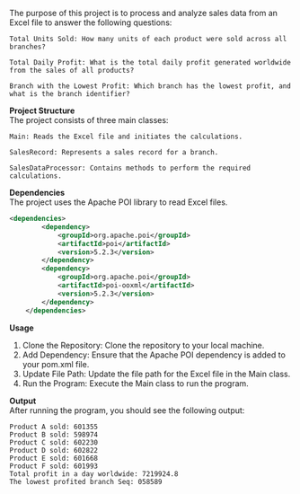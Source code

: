 
The purpose of this project is to process and analyze sales data from an Excel file to answer the following questions:

    Total Units Sold: How many units of each product were sold across all branches?  

    Total Daily Profit: What is the total daily profit generated worldwide from the sales of all products?

    Branch with the Lowest Profit: Which branch has the lowest profit, and what is the branch identifier?

__Project Structure__  
The project consists of three main classes:

    Main: Reads the Excel file and initiates the calculations.  

    SalesRecord: Represents a sales record for a branch.  

    SalesDataProcessor: Contains methods to perform the required calculations.


**Dependencies**  
The project uses the Apache POI library to read Excel files.
```xml
<dependencies>
        <dependency>
            <groupId>org.apache.poi</groupId>
            <artifactId>poi</artifactId>
            <version>5.2.3</version>
        </dependency>
        <dependency>
            <groupId>org.apache.poi</groupId>
            <artifactId>poi-ooxml</artifactId>
            <version>5.2.3</version>
        </dependency>
    </dependencies>

```

**Usage**  
1. Clone the Repository: Clone the repository to your local machine.
2. Add Dependency: Ensure that the Apache POI dependency is added to your pom.xml file.
3. Update File Path: Update the file path for the Excel file in the Main class.
4. Run the Program: Execute the Main class to run the program.  


  
**Output**  
After running the program, you should see the following output:
``` shell
Product A sold: 601355
Product B sold: 598974
Product C sold: 602230
Product D sold: 602822
Product E sold: 601668
Product F sold: 601993
Total profit in a day worldwide: 7219924.8
The lowest profited branch Seq: 058589
```